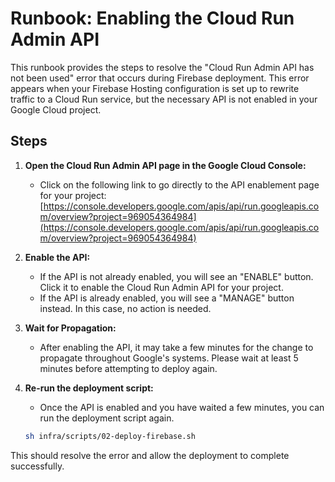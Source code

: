 # Runbook: Enabling the Cloud Run Admin API

This runbook provides the steps to resolve the "Cloud Run Admin API has not been used" error that occurs during Firebase deployment. This error appears when your Firebase Hosting configuration is set up to rewrite traffic to a Cloud Run service, but the necessary API is not enabled in your Google Cloud project.

## Steps

1.  **Open the Cloud Run Admin API page in the Google Cloud Console:**
    *   Click on the following link to go directly to the API enablement page for your project:
        [https://console.developers.google.com/apis/api/run.googleapis.com/overview?project=969054364984](https://console.developers.google.com/apis/api/run.googleapis.com/overview?project=969054364984)

2.  **Enable the API:**
    *   If the API is not already enabled, you will see an "ENABLE" button. Click it to enable the Cloud Run Admin API for your project.
    *   If the API is already enabled, you will see a "MANAGE" button instead. In this case, no action is needed.

3.  **Wait for Propagation:**
    *   After enabling the API, it may take a few minutes for the change to propagate throughout Google's systems. Please wait at least 5 minutes before attempting to deploy again.

4.  **Re-run the deployment script:**
    *   Once the API is enabled and you have waited a few minutes, you can run the deployment script again.
    ```bash
    sh infra/scripts/02-deploy-firebase.sh
    ```

This should resolve the error and allow the deployment to complete successfully.